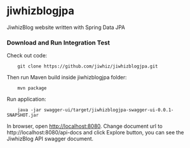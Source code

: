 jiwhizblogjpa
=============

JiwhizBlog website written with Spring Data JPA

### Download and Run Integration Test

Check out code:

```
    git clone https://github.com/jiwhiz/jiwhizblogjpa.git
```

Then run Maven build inside jiwhizblogjpa folder:
```
    mvn package
```

Run application:
```
    java -jar swagger-ui/target/jiwhizblogjpa-swagger-ui-0.0.1-SNAPSHOT.jar
```
In browser, open [http://localhost:8080](http://localhost:8080).
Change document url to http://localhost:8080/api-docs and click Explore button, 
you can see the JiwhizBlog API swagger document.
